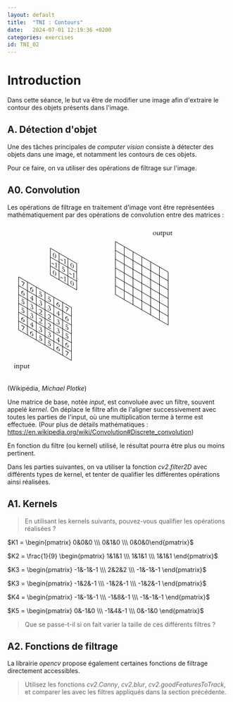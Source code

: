 ```yaml
---
layout: default
title:  "TNI : Contours"
date:   2024-07-01 12:19:36 +0200
categories: exercises
id: TNI_02
---
```


# Introduction

Dans cette séance, le but va être de modifier une image afin d'extraire le contour des objets présents dans l'image.

## A. Détection d'objet

Une des tâches principales de *computer vision* consiste à détecter des objets dans une image, et notamment les contours de ces objets. 

Pour ce faire, on va utiliser des opérations de filtrage sur l'image. 

## A0. Convolution

Les opérations de filtrage en traitement d'image vont être représentées mathématiquement par des opérations de convolution entre des matrices : 

![](./2D_Convolution_Animation.gif)

(Wikipédia, *Michael Plotke*)

Une matrice de base, notée *input*, est convoluée avec un filtre, souvent appelé *kernel*. On déplace le filtre afin de l'aligner successivement avec toutes les parties de l'input, où une multiplication terme à terme est effectuée. (Pour plus de détails mathématiques : https://en.wikipedia.org/wiki/Convolution#Discrete_convolution)

En fonction du filtre (ou kernel) utilisé, le résultat pourra être plus ou moins pertinent.

Dans les parties suivantes, on va utiliser la fonction *cv2.filter2D* avec différents types de kernel, et tenter de qualifier les différentes opérations ainsi réalisées. 

## A1. Kernels

> En utilisant les kernels suivants, pouvez-vous qualifier les opérations réalisées ? 

$K1 = \begin{pmatrix} 0&0&0 \\\ 0&1&0 \\\ 0&0&0\end{pmatrix}$

$K2 = \frac{1}{9} \begin{pmatrix} 1&1&1 \\\ 1&1&1 \\\ 1&1&1 \end{pmatrix}$

$K3 = \begin{pmatrix} -1&-1&-1 \\\ 2&2&2 \\\ -1&-1&-1 \end{pmatrix}$

$K3 = \begin{pmatrix} -1&2&-1 \\\ -1&2&-1 \\\ -1&2&-1 \end{pmatrix}$

$K4 = \begin{pmatrix} -1&-1&-1 \\\ -1&8&-1 \\\ -1&-1&-1 \end{pmatrix}$

$K5 = \begin{pmatrix} 0&-1&0 \\\ -1&4&-1 \\\ 0&-1&0 \end{pmatrix}$

> Que se passe-t-il si on fait varier la taille de ces différents filtres ? 

## A2. Fonctions de filtrage

La librairie *opencv* propose également certaines fonctions de filtrage directement accessibles.

> Utilisez les fonctions *cv2.Canny*, *cv2.blur*, *cv2.goodFeaturesToTrack*, et comparer les avec les filtres appliqués dans la section précédente. 